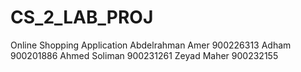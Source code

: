 # CS_2_LAB_PROJ
Online Shopping Application
Abdelrahman Amer 900226313
Adham 900201886
Ahmed Soliman 900231261
Zeyad Maher 900232155
